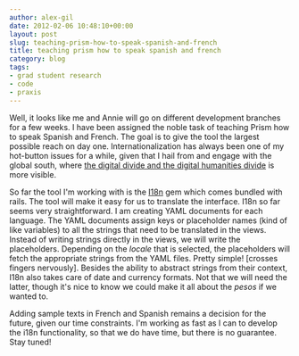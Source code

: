 ```yaml
---
author: alex-gil
date: 2012-02-06 10:48:10+00:00
layout: post
slug: teaching-prism-how-to-speak-spanish-and-french
title: teaching prism how to speak spanish and french
category: blog
tags:
- grad student research
- code
- praxis
---
```


Well, it looks like me and Annie will go on different development branches for a few weeks. I have been assigned the noble task of teaching Prism how to speak Spanish and French. The goal is to give the tool the largest possible reach on day one. Internationalization has always been one of my hot-button issues for a while, given that I hail from and engage with the global south, where [the digital divide and the digital humanities divide](http://www.insidehighered.com/blogs/globalisation-digital-humanities-uneven-promise) is more visible.    

So far the tool I'm working with is the [I18n](http://guides.rubyonrails.org/i18n.html) gem which comes bundled with rails. The tool will make it easy for us to translate the interface. I18n so far seems very straightforward. I am creating YAML documents for each language. The YAML documents assign keys or placeholder names (kind of like variables) to all the strings that need to be translated in the views. Instead of writing strings directly in the views, we will write the placeholders. Depending on the _locale_ that is selected, the placeholders will fetch the appropriate strings from the YAML files. Pretty simple! [crosses fingers nervously]. Besides the ability to abstract strings from their context, I18n also takes care of date and currency formats. Not that we will need the latter, though it's nice to know we could make it all about the _pesos_ if we wanted to.

Adding sample texts in French and Spanish remains a decision for the future, given our time constraints. I'm working as fast as I can to develop the i18n functionality, so that we do have time, but there is no guarantee. Stay tuned!


